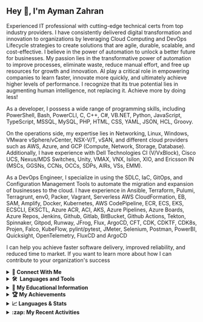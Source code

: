 ## Hey 👋, I'm Ayman Zahran

Experienced IT professional with cutting-edge technical certs from top industry providers. I have consistently delivered digital transformation and innovation to organizations by leveraging Cloud Computing and DevOps Lifecycle strategies to create solutions that are agile, durable, scalable, and cost-effective. I believe in the power of automation to unlock a better future for businesses. My passion lies in the transformative power of automation to improve processes, eliminate waste, reduce manual effort, and free up resources for growth and innovation. AI play a critical role in empowering companies to learn faster, innovate more quickly, and ultimately achieve higher levels of performance. I recognize that its true potential lies in augmenting human intelligence, not replacing it. Achieve more by doing less!

As a developer, I possess a wide range of programming skills, including PowerShell, Bash, PowerCLI, C, C++, C#, VB.NET, Python, JavaScript, TypeScript, MSSQL, MySQL, PHP, HTML, CSS, YAML, JSON, HCL, Groovy.

On the operations side, my expertise lies in Networking, Linux, Windows, VMware vSphere/vCenter, NSX-V/T, vSAN, and different cloud providers such as AWS, Azure, and GCP (Compute, Network, Storage, Database). Additionally, I have experience with Dell Technologies CI (V/VxBlock), Cisco UCS, Nexus/MDS Switches, Unity, VMAX, VNX, Isilon, XIO, and Ericsson IN (MSCs, GGSNs, CCNs, OCCs, SDPs, AIRs, VSs, EMM).

As a DevOps Engineer, I specialize in using the SDLC, IaC, GitOps, and Configuration Management Tools to automate the migration and expansion of businesses to the cloud. I have experience in Ansible, Terraform, Pulumi, Terragrunt, env0, Packer, Vagrant, Serverless AWS CloudFormation, EB, SAM, Amplify, Docker, Kubernetes, AWS CodePipeline, ECR, ECS, EKS, ECSCLI, EKSCTL, Azure ACR, ACI, AKS, Azure Pipelines, Azure Boards, Azure Repos, Jenkins, Github, Gitlab, BitBucket, Github Actions, Tekton, Spinnaker, Gitpod, Runway, JFrog, Flux, ArgoCD, CFT, CDK, CDKTF, CDK8s, Projen, Falco, KubeFlow, pylint/pytest, JMeter, Selenium, Postman, PowerBI, Quicksight, OpenTelemetry, FluxCD and ArgoCD

I can help you achieve faster software delivery, improved reliability, and reduced time to market. If you want to learn more about how I can contribute to your organization's success

<details>
<summary><strong>🔗 Connect With Me</strong> </summary>
<br>
<a href="https://twitter.com/ay_zahran" target="_blank"> <img src="https://firebasestorage.googleapis.com/v0/b/clientfiles-6342a.appspot.com/o/ayman_zahran-github-readme%2Ficons8-twitter-96.png?alt=media&token=3b6057fe-2020-4c0a-9c21-043c4bb194f1" alt="twitter" width="40" height="40"/> </a>
<a href="https://www.linkedin.com/in/ay-zahran/" target="_blank"> <img src="https://firebasestorage.googleapis.com/v0/b/clientfiles-6342a.appspot.com/o/ayman_zahran-github-readme%2Ficons8-linkedin-circled-96.png?alt=media&token=63d1077c-b66b-41f2-bfcf-7cc0f89ec346" alt="twitter" width="40" height="40"/> </a>
<a href="https://www.youtube.com/channel/UCOl_CzFgyf1io3RZpttqE8A" target="_blank"> <img src="https://firebasestorage.googleapis.com/v0/b/clientfiles-6342a.appspot.com/o/ayman_zahran-github-readme%2Ficons8-youtube-96.png?alt=media&token=38c9644f-2ff6-4b86-94de-5ab7de629eec" alt="twitter" width="40" height="40"/> </a>
<a href="https://www.credly.com/users/ayman-hatem-zahran/badges" target="_blank"> <img src="https://firebasestorage.googleapis.com/v0/b/clientfiles-6342a.appspot.com/o/ayman_zahran-github-readme%2Fcredly.png?alt=media&token=40a8cc95-98ae-408c-9a12-6b65d07c2bdb" alt="twitter" width="40" height="40"/> </a>
<a href="https://www.aymanzahran.com/" target="_blank"> <img src="https://firebasestorage.googleapis.com/v0/b/clientfiles-6342a.appspot.com/o/ayman_zahran-github-readme%2Ficons8-internet-96.png?alt=media&token=7262e117-0e9d-4487-9b01-cfd2f8997b68" alt="website" width="40" height="40"/> </a>

</details>

<details>
  <summary><strong>🛠️&nbsp;&nbsp;Languages&nbsp;and&nbsp;Tools</strong></summary>
  <br/>
<p align="left"> <a href="https://aws.amazon.com" target="_blank"> <img src="https://raw.githubusercontent.com/devicons/devicon/master/icons/amazonwebservices/amazonwebservices-original-wordmark.svg" alt="aws" width="40" height="40"/> </a> <a href="https://www.gnu.org/software/bash/" target="_blank"> <img src="https://www.vectorlogo.zone/logos/gnu_bash/gnu_bash-icon.svg" alt="bash" width="40" height="40"/> </a> <a href="https://www.cprogramming.com/" target="_blank"> <img src="https://raw.githubusercontent.com/devicons/devicon/master/icons/c/c-original.svg" alt="c" width="40" height="40"/> </a> <a href="https://www.w3schools.com/cpp/" target="_blank"> <img src="https://raw.githubusercontent.com/devicons/devicon/master/icons/cplusplus/cplusplus-original.svg" alt="cplusplus" width="40" height="40"/> </a> <a href="https://www.w3schools.com/css/" target="_blank"> <img src="https://raw.githubusercontent.com/devicons/devicon/master/icons/css3/css3-original-wordmark.svg" alt="css3" width="40" height="40"/> </a><a href="https://cloud.google.com" target="_blank"> <img src="https://www.vectorlogo.zone/logos/google_cloud/google_cloud-icon.svg" alt="gcp" width="40" height="40"/> </a><a href="https://git-scm.com/" target="_blank"> <img src="https://www.vectorlogo.zone/logos/git-scm/git-scm-icon.svg" alt="git" width="40" height="40"/> </a><a href="https://heroku.com" target="_blank"> <img src="https://www.vectorlogo.zone/logos/heroku/heroku-icon.svg" alt="heroku" width="40" height="40"/> </a> <a href="https://www.w3.org/html/" target="_blank"> <img src="https://raw.githubusercontent.com/devicons/devicon/master/icons/html5/html5-original-wordmark.svg" alt="html5" width="40" height="40"/> </a><a href="https://developer.mozilla.org/en-US/docs/Web/JavaScript" target="_blank"> <img src="https://raw.githubusercontent.com/devicons/devicon/master/icons/javascript/javascript-original.svg" alt="javascript" width="40" height="40"/> </a> <a href="https://www.microsoft.com/en-us/sql-server" target="_blank"> <img src="https://www.svgrepo.com/show/303229/microsoft-sql-server-logo.svg" alt="mssql" width="40" height="40"/> </a> <a href="https://www.mysql.com/" target="_blank"> <img src="https://raw.githubusercontent.com/devicons/devicon/master/icons/mysql/mysql-original-wordmark.svg" alt="mysql" width="40" height="40"/> </a> <a href="https://www.php.net" target="_blank"> <img src="https://raw.githubusercontent.com/devicons/devicon/master/icons/php/php-original.svg" alt="php" width="40" height="40"/> </a><a href="https://www.python.org" target="_blank"> <img src="https://raw.githubusercontent.com/devicons/devicon/master/icons/python/python-original.svg" alt="python" width="40" height="40"/> </a> <a href="https://www.typescriptlang.org/" target="_blank"> <img src="https://raw.githubusercontent.com/devicons/devicon/master/icons/typescript/typescript-original.svg" alt="typescript" width="40" height="40"/> </a>
<a href="" target="_blank"> <img src="https://firebasestorage.googleapis.com/v0/b/clientfiles-6342a.appspot.com/o/ayman_zahran-github-readme%2Ficons8-c-sharp-logo-96.png?alt=media&token=873a735b-b74d-4dea-baaa-c90164867cb9" alt="c#" width="40" height="40"/> </a>
<a href="" target="_blank"> <img src="https://firebasestorage.googleapis.com/v0/b/clientfiles-6342a.appspot.com/o/ayman_zahran-github-readme%2Ficons8-json-96.png?alt=media&token=d5119a49-7ff4-47e3-a75e-56bc246ddd55" alt="json" width="40" height="40"/> </a>
<a href="" target="_blank"> <img src="https://firebasestorage.googleapis.com/v0/b/clientfiles-6342a.appspot.com/o/ayman_zahran-github-readme%2Ficons8-powershell-96.png?alt=media&token=f09d168a-9cf4-4644-b08c-814fea9c546f" alt="powershell" width="40" height="40"/> </a>
<a href="" target="_blank"> <img src="https://firebasestorage.googleapis.com/v0/b/clientfiles-6342a.appspot.com/o/ayman_zahran-github-readme%2Fgroovy.png?alt=media&token=e2218316-d310-42ef-bbd6-94c1246dce9e" alt="groovy" width="40" height="40"/> </a>
<a href="" target="_blank"> <img src="https://firebasestorage.googleapis.com/v0/b/clientfiles-6342a.appspot.com/o/ayman_zahran-github-readme%2Ficons8-vb-100.png?alt=media&token=ef6f6da8-3b08-42d0-acdf-145251c5fac9" alt="vb.net" width="40" height="40"/> </a><a href="" target="_blank"> <img src="https://firebasestorage.googleapis.com/v0/b/clientfiles-6342a.appspot.com/o/ayman_zahran-github-readme%2Fyml.png?alt=media&token=92406b8d-18b2-404a-b3db-f8493bcbe6a0" alt="yaml" width="40" height="40"/> </a>
 </p>

</details>

<details>
<summary><strong>🏫 My Educational Information</strong></summary>
<br>
<strong>Cairo University</strong>
<p>Bachelor's Degree (2012 - 2018)</p>
<br>
<strong>Ministry of Communications and Information Technology (MCIT)</strong>
<p>AWS Practical Data Scientist Academy (2021 - 2022)</p>
<br>
<strong>National Telecommunication Institute (NTI)</strong>
<p>Datacenter Infrastructure Virtualization (2020 - 2020)</p>
<br>
<strong>Sakkara Language School</strong>
<p>IGCSE (2009 - 2011)</p>
<br>
<strong>Sakkara Language School</strong>
<p>Primary And Preparatory (1999 - 2008)</p>
<br>
</details>

<details>
  <summary><strong>🏆 My Achievements</strong></summary>
  <br>
     <strong>Microsoft Certified: Security, Compliance, and Identity Fundamentals</strong>
     <p>Microsoft (Oct 2022)</p>
     <p>
     <a href="https://www.credly.com/badges/6fafbf4b-6f12-4647-b4f5-bdb0ce6e55ca/linked_in_profile" target="_blank">See Credential</a>
     </p>
     <br>
     <strong>AWS Partner: SAP on AWS (Business)</strong>
     <p>Amazon Web Services - AWS (Sep 2022)</p>
     <p>
          <a href="https://www.credly.com/badges/57dae922-8f32-46fd-adb5-9068710f90d3/linked_in_profile" target="_blank">See Credential</a>
     </p>
     <br>
     <strong>AWS Partner: Accreditation (Business)</strong>
     <p>Amazon Web Services -AWS (Aug 2022)</p>
          <p>
          <a href="https://www.credly.com/badges/fd5445b9-379a-4887-b960-c2224f7d4494/linked_in_profile" target="_blank">See Credential</a>
     </p>
     <br>
     <strong>AWS Partner: Cloud Economics Accreditation</strong>
     <p>Amazon Web Services - AWS (Aug 2022)</p>
          <p>
          <a href="https://www.credly.com/badges/86aa4958-9549-43b8-8abe-8f9e85a9852b/linked_in_profile" target="_blank">See Credential</a>
     </p>
     <br>
     <strong>AWS Partner: SAP on AWS (Technical)</strong>
     <p>Amazon Web Services - AWS (Aug 2022)</p>
          <p>
          <a href="https://www.credly.com/badges/f21bf0ff-ac31-4aa1-886f-11a9ca992e91/linked_in_profile" target="_blank">See Credential</a>
     </p>
     <br>
     <strong>AWS Partner: Sales Accreditation (Business)</strong>
     <p>Amazon Web Services - AWS (Aug 2022)</p>
          <p>
          <a href="https://www.credly.com/badges/bfdf0a9a-0494-441a-a4a5-ca14380b42b4/linked_in_profile" target="_blank">See Credential</a>
     </p>
     <br>
     <strong>Rackspace MultiCloud Practitioner</strong>
     <p>Rackspace Technology (Aug 2022)</p>
          <p>
          <a href="https://www.credly.com/badges/4a0e9e15-c0a2-4564-b511-71ca945af1c7/linked_in_profile" target="_blank">See Credential</a>
     </p>
     <br>
     <strong>Triplebyte Certified</strong>
     <p>Triplebyte (Aug 2022)</p>
          <p>
          <a href="https://triplebyte.com/tb/ayman-zahran-c8tutje/certificate" target="_blank">See Credential</a>
     </p>
     <br>
     <strong>Microsoft Certified: Azure AI Fundamentals</strong>
     <p>Microsoft (Jul 2022)</p>
          <p>
          <a href="https://www.credly.com/badges/9cebbec7-2ccb-4f9b-bff5-a1e0776db56b?source=linked_in_profile" target="_blank">See Credential</a>
     </p>
     <br>
     <strong>Microsoft Certified: Azure Data Fundamentals</strong>
     <p>Microsoft (Jul 2022)</p>
          <p>
          <a href="https://www.credly.com/badges/072e579b-6cb4-4271-91df-c0e34a407369?source=linked_in_profile" target="_blank">See Credential</a>
     </p>
     <br>
     <strong>Migration Ambassador Foundations (Business)</strong>
     <p>Amazon Web Services - AWS (Jul 2022)</p>
          <p>
          <a href="https://www.credly.com/badges/250397f9-bb64-40d7-b4cf-5460ba9265d9/linked_in_profile" target="_blank">See Credential</a>
     </p>
     <br>
     <strong>AWS Learning: Object Storage</strong>
     <p>Amazon Web Services - AWS (Jul 2022)</p>
          <p>
          <a href="https://www.credly.com/badges/192216c8-a961-42d5-851b-734961fdc5d1?source=linked_in_profile" target="_blank">See Credential</a>
     </p>
     <br>
     <strong>Deep Learning</strong>
     <p>IBM (Jun 2022)</p>
          <p>
          <a href="https://www.credly.com/badges/d6766371-ae07-4295-9d2e-c942eef5075c?source=linked_in_profile" target="_blank">See Credential</a>
     </p>
     <br>
     <strong>Deep Learning using TensorFlow</strong>
     <p>IBM (Jun 2022)</p>
          <p>
          <a href="https://www.credly.com/badges/4b27ac77-749c-4a62-b524-3437bf9cbc1a?source=linked_in_profile" target="_blank">See Credential</a>
     </p>
     <br>
     <strong>Accelerated Deep Learning with GPU</strong>
     <p>IBM (Feb 2022)</p>
          <p>
          <a href="https://www.credly.com/badges/282df5b2-5a24-4a72-8712-b470d3b0ed02?source=linked_in_profile" target="_blank">See Credential</a>
     </p>
     <br>
     <strong>Applied Data Science with Python - Level 2</strong>
     <p>IBM (Feb 2022)</p>
          <p>
          <a href="https://www.credly.com/badges/552a5545-b786-4314-aeaf-961e4ceaaa21?source=linked_in_profile" target="_blank">See Credential</a>
     </p>
     <br>
     <strong>Data Analysis Using Python</strong>
     <p>IBM (Feb 2022)</p>
          <p>
          <a href="https://www.credly.com/badges/b5744dda-2b2d-41ad-a31f-15b17650fa70?source=linked_in_profile" target="_blank">See Credential</a>
     </p>
     <br>
     <strong>Data Science Foundations - Level 1</strong>
     <p>IBM (Feb 2022)</p>
          <p>
          <a href="https://www.credly.com/badges/cc3c5f81-d5ce-4719-8ba1-fbc2b2c1d467?source=linked_in_profile" target="_blank">See Credential</a>
     </p>
     <br>
     <strong>Data Science Foundations - Level 2 (V2)</strong>
     <p>IBM (Feb 2022)</p>
          <p>
          <a href="https://www.credly.com/badges/0d655640-aece-4245-960e-902d6532e89e?source=linked_in_profile" target="_blank">See Credential</a>
     </p>
     <br>
     <strong>Data Science Methodologies</strong>
     <p>IBM (Feb 2022)</p>
          <p>
          <a href="https://www.credly.com/badges/61d848aa-87a4-44a1-81ef-00d69c65ffd7?source=linked_in_profile" target="_blank">See Credential</a>
     </p>
     <br>
     <strong>Data Science Tools</strong>
     <p>IBM (Feb 2022)</p>
          <p>
          <a href="https://www.credly.com/badges/301f9c69-b72e-478c-9a44-9210b0aa9c15?source=linked_in_profile" target="_blank">See Credential</a>
     </p>
     <br>
     <strong>Data Visualization Using Python</strong>
     <p>IBM (Feb 2022)</p>
          <p>
          <a href="https://www.credly.com/badges/804afa68-aad6-4abd-98ca-9ee38ed301dd?source=linked_in_profile" target="_blank">See Credential</a>
     </p>
     <br>
     <strong>Deep Learning Essentials</strong>
     <p>IBM (Feb 2022)</p>
          <p>
          <a href="https://www.credly.com/badges/4b0d73d6-399f-4651-8114-535ca0ebc7e1?source=linked_in_profile" target="_blank">See Credential</a>
     </p>
     <br>
     <strong>Python for Data Science</strong>
     <p>IBM (Feb 2022)</p>
          <p>
          <a href="https://www.credly.com/badges/a44eac06-f316-4ce2-80c2-1c5e91c1631b?source=linked_in_profile" target="_blank">See Credential</a>
     </p>
     <br>
     <strong>Containers & Kubernetes Essentials</strong>
     <p>IBM (Jul 2021)</p>
          <p>
          <a href="https://www.credly.com/badges/094f9365-cf17-49b0-8f3f-e6e6671fb666?source=linked_in_profile" target="_blank">See Credential</a>
     </p>
     <br>
     <strong>Docker Essentials: A Developer Introduction</strong>
     <p>IBM (Jul 2021)</p>
          <p>
          <a href="https://www.credly.com/badges/37e79f8b-37dc-4a79-a3eb-2a520abad366?source=linked_in_profile" target="_blank">See Credential</a>
     </p>
     <br>
     <strong>IBM Cloud Essentials</strong>
     <p>IBM (Jul 2021)</p>
          <p>
          <a href="https://www.credly.com/badges/88c6f68f-a094-4dee-967b-6bbf68bb4d55?source=linked_in_profile" target="_blank">See Credential</a>
     </p>
     <br>
     <strong>VMware Certified Professional - Data Center Virtualization 2021</strong>
     <p>VMware (Jun 2021)</p>
     <p>
          <a href="https://www.credly.com/badges/09285077-628c-403a-be72-a0d5e7c93c4f?source=linked_in_profile" target="_blank">See Credential</a>
     </p>
     <br>
     <strong>VMware Certified Professional - Network Virtualization 2021</strong>
     <p>VMware (Jun 2021)</p>
     <p>
          <a href="https://www.credly.com/badges/112c69a3-3679-48e0-9d13-ae93e6efde6c?source=linked_in_profile" target="_blank">See Credential</a>
     </p>
     <br>
     <strong>VMware Certified Associate - Digital Business Transformation 2020</strong>
     <p>VMware (Jun 2020)</p>
     <p>
          <a href="https://www.youracclaim.com/badges/1611d444-7c38-40e0-8f6f-dd319f1b0f96/linked_in_profile" target="_blank">See Credential</a>
     </p>
     <br>
     <strong>Double VCP – Data Center Virtualization & Network Virtualization</strong>
     <p>VMware (May 2020)</p>
     <p>
          <a href="https://www.youracclaim.com/badges/51f771f4-142f-484a-b9e6-7c62b7d6bcba/linked_in_profile" target="_blank">See Credential</a>
     </p>
     <br>
     <strong>VMware Certified Professional - Data Center Virtualization 2020</strong>
     <p>VMware (May 2020)</p>
     <p>
          <a href="https://www.youracclaim.com/badges/f79a5701-fae9-4e31-9d05-1ee02f4d2ef3/linked_in_profile" target="_blank">See Credential</a>
     </p>
     <br>
     <strong>VMware Certified Professional - Network Virtualization 2020</strong>
     <p>VMware (May 2020)</p>
     <p>
          <a href="https://www.youracclaim.com/badges/83397603-5f85-4ac5-9fba-b4daa5844b11/linked_in_profile" target="_blank">See Credential</a>
     </p>
     <br>
     <strong>VMware vSphere 6.7 Foundations</strong>
     <p>VMware (May 2020)</p>
     <p>
          <a href="https://www.youracclaim.com/badges/14c35855-169d-4fc3-93c4-28fb3a3d01f1/linked_in_profile" target="_blank">See Credential</a>
     </p>
     <br>
     <strong>Associate - Information Storage and Management Version 4.0</strong>
     <p>Dell Technologies (Jun 2020)</p>
     <p>
          <a href="https://www.youracclaim.com/badges/7c2cb151-ac18-4f00-987d-326c29ea4a72/linked_in_profile" target="_blank">See Credential</a>
     </p>
     <br>
     <strong>Microsoft Certified: Azure Fundamentals</strong>
     <p>Microsoft (Jun 2020)</p>
     <p>
          <a href="https://www.youracclaim.com/badges/447ee9ba-e2f8-49c7-863c-930c1849733b/linked_in_profile" target="_blank">See Credential</a>
     </p>
     <br>
     <strong>Data Center Virtualization Track</strong>
     <p>National Telecommunication Institute - NTI (May 2020)</p>
     <br>
     <strong>AWS Certified Solutions Architect – Associate</strong>
     <p>Amazon Web Services - AWS (Jan 2021)</p>
     <p>
          <a href="https://www.credly.com/badges/b5493e8d-6f34-4cc2-a26a-016bfc19a4ac/linked_in_profile" target="_blank">See Credential</a>
     </p>
     <br>
     <strong>AWS Certified Machine Learning – Specialty</strong>
     <p>Amazon Web Services - AWS (Jun 2022)</p>
     <p>
          <a href="https://www.credly.com/badges/61e30af3-8acb-4dfe-abec-5135ac0ece09?source=linked_in_profile" target="_blank">See Credential</a>
     </p>
     <br>
     <strong>AWS Certified Database – Specialty</strong>
     <p>Amazon Web Services - AWS (May 2022)</p>
     <p>
          <a href="https://www.credly.com/badges/c793403a-c84e-4e17-8cf9-dd180f8c57be?source=linked_in_profile" target="_blank">See Credential</a>
     </p>
     <br>
     <strong>AWS Certified Security – Specialty</strong>
     <p>Amazon Web Services - AWS (May 2022)</p>
     <p>
          <a href="https://www.credly.com/badges/37f3a80b-41a2-4b57-9ae2-1b83afcfc75e?source=linked_in_profile" target="_blank">See Credential</a>
     </p>
     <br>
     <strong>AWS Certified Solutions Architect – Professional</strong>
     <p>Amazon Web Services - AWS (Apr 2022)</p>
     <p>
          <a href="https://www.credly.com/badges/4af92102-e921-4a68-b9c2-fd20ab7aa501?source=linked_in_profile" target="_blank">See Credential</a>
     </p>
     <br>
     <strong>AWS Certified SysOps Administrator – Associate</strong>
     <p>Amazon Web Services - AWS (Apr 2022)</p>
     <p>
          <a href="https://www.credly.com/badges/881aea17-412a-41d3-b00c-ca4595f0b347?source=linked_in_profile" target="_blank">See Credential</a>
     </p>
     <br>
     <strong>AWS Certified Data Analytics – Specialty</strong>
     <p>Amazon Web Services - AWS (Mar 2022)</p>
     <p>
          <a href="https://www.credly.com/badges/b53a84f1-609b-49f3-bcdc-2e6e2ce1bc65?source=linked_in_profile" target="_blank">See Credential</a>
     </p>
     <br>
     <strong>AWS Certified Cloud Practitioner</strong>
     <p>Amazon Web Services - AWS (Jan 2022)</p>
     <p>
          <a href="https://www.credly.com/badges/c6d27951-fc72-4b3c-919e-6daaa50f6a78?source=linked_in_profile" target="_blank">See Credential</a>
     </p>
     <br>
     <strong>AWS Certified DevOps Engineer – Professional</strong>
     <p>Amazon Web Services - AWS (Jan 2022)</p>
     <p>
          <a href="https://www.credly.com/badges/48b6c7b1-5f4c-4eac-91dd-15f756519de4?source=linked_in_profile" target="_blank">See Credential</a>
     </p>
     <br>
     <strong>AWS Certified Developer – Associate</strong>
     <p>Amazon Web Services - AWS (Jan 2022)</p>
     <p>
          <a href="https://www.credly.com/badges/260221b1-d6f3-4b17-8868-2434a617a321?source=linked_in_profile" target="_blank">See Credential</a>
     </p>
     <br>
     <strong>AWS Certified Solutions Architect – Associate</strong>
     <p>Amazon Web Services - AWS (Jan 2021)</p>
     <p>
          <a href="https://www.youracclaim.com/badges/3d7edb3e-06d8-4486-bf0a-2909140b8b9e?source=linked_in_profile" target="_blank">See Credential</a>
     </p>
     <br>
     <strong>CKA: Certified Kubernetes Administrator</strong>
     <p>The Linux Foundation (Sep 2022)</p>
     <p>
          <a href="https://www.credly.com/badges/ed21610a-118f-4eff-bfb4-eb6df1832bc2/linked_in_profile" target="_blank">See Credential</a>
     </p>
     <br>
     <strong>CKAD: Certified Kubernetes Application Developer</strong>
     <p>The Linux Foundation (Sep 2022)</p>
     <p>
          <a href="https://www.credly.com/badges/5bf57739-1b36-4248-beb1-8e332a53c33b/linked_in_profile" target="_blank">See Credential</a>
     </p>
     <br>
     <strong>KCNA: Kubernetes and Cloud Native Associate</strong>
     <p>The Linux Foundation (Sep 2022)</p>
     <p>
          <a href="https://www.credly.com/badges/2bca2a6a-6982-46e3-8737-a693f0e66e89/linked_in_profile" target="_blank">See Credential</a>
     </p>
     <br>
     <strong>CKS: Certified Kubernetes Security Specialist</strong>
     <p>The Linux Foundation (Sep 2022)</p>
     <p>
          <a href="https://www.credly.com/badges/4ebe9ea3-fd4d-4fdb-8198-158bc87c4c62/linked_in_profile" target="_blank">See Credential</a>
     </p>
     <br>
     <strong>CCNA</strong>
     <p>Ciasco (Jun 2020)</p>
     <p>
          <a href="https://www.youracclaim.com/badges/80ebafc0-f323-48c6-94b2-ed94237a573c/linked_in_profile" target="_blank">See Credential</a>
     </p>
     <br>
     <strong>Microsoft Certified: Azure Administrator Associate</strong>
     <p>Microsoft (Apr 2021)</p>
     <p>
          <a href="https://www.credly.com/badges/36215077-8a6f-4533-8fb4-c408f926dd9d?source=linked_in_profile" target="_blank">See Credential</a>
     </p>
     <br>
     <strong>Computer Vision</strong>
     <p>Kaggle</p>
     <p>
          <a href="https://www.kaggle.com/learn/certification/aymanzahran/computer-vision" target="_blank">See Credential</a>
     </p>
     <br>
     <strong>Data Cleaning</strong>
     <p>Kaggle</p>
     <p>
          <a href="https://www.kaggle.com/learn/certification/aymanzahran/data-cleaning" target="_blank">See Credential</a>
     </p>
     <br>
     <strong>Data Visualization</strong>
     <p>Kaggle</p>
     <p>
          <a href="https://www.kaggle.com/learn/certification/aymanzahran/data-visualization" target="_blank">See Credential</a>
     </p>
     <br>
     <strong>Feature Engineering</strong>
     <p>Kaggle</p>
     <p>
          <a href="https://www.kaggle.com/learn/certification/aymanzahran/feature-engineering" target="_blank">See Credential</a>
     </p>
     <br>
     <strong>Intermediate Machine Learning</strong>
     <p>Kaggle</p>
     <p>
          <a href="https://www.kaggle.com/learn/certification/aymanzahran/intermediate-machine-learning" target="_blank">See Credential</a>
     </p>
     <br>
     <strong>Intro to Deep Learning</strong>
     <p>Kaggle</p>
     <p>
          <a href="https://www.kaggle.com/learn/certification/aymanzahran/intro-to-deep-learning" target="_blank">See Credential</a>
     </p>
     <br>
     <strong>Intro to Machine Learning</strong>
     <p>Kaggle</p>
     <p>
          <a href="https://www.kaggle.com/learn/certification/aymanzahran/intro-to-machine-learning" target="_blank">See Credential</a>
     </p>
     <br>
     <strong>Intro to SQL</strong>
     <p>Kaggle</p>
     <p>
          <a href="https://www.kaggle.com/learn/certification/aymanzahran/intro-to-sql" target="_blank">See Credential</a>
     </p>
     <br>
     <strong>Pandas</strong>
     <p>Kaggle</p>
     <p>
          <a href="https://www.kaggle.com/learn/certification/aymanzahran/pandas" target="_blank">See Credential</a>
     </p>
     <br>
     <strong>Python</strong>
     <p>Kaggle</p>
     <p>
          <a href="https://www.kaggle.com/learn/certification/aymanzahran/python" target="_blank">See Credential</a>
     </p>
     <br>
     <strong>Time Series</strong>
     <p>Kaggle</p>
     <p>
          <a href="https://www.kaggle.com/learn/certification/aymanzahran/time-series" target="_blank">See Credential</a>
     </p>
     <br>
</details>

<details>
  <summary><strong>📈 Languages & Stats</strong></summary>
  <img src="https://github-readme-stats.vercel.app/api?username=aymanzahran&show_icons=true&theme=dark&hide_border=true"
       alt="Ayman's GitHub stats" />
  <img src="https://github-readme-stats.vercel.app/api/top-langs/?username=aymanzahran&show_icons=true&theme=dark&hide_border=true&layout=compact&langs_count=10"
       alt="Ayman's Top GitHub Languages" />
</details>

<details>
<summary><strong> :zap: My Recent Activities </strong></summary>

<!-- ACTIVITY-LIST:START -->
- [AymanZahran opened an issue in tigera/operator](https://github.com/tigera/operator/issues/3223)
- [AymanZahran pushed to test-Qodana in AymanZahran/multi-cloud-k8s-boilerplate](https://github.com/AymanZahran/multi-cloud-k8s-boilerplate/compare/8f2c2dfd25...8a05f679b2)
- [AymanZahran opened a pull request in AymanZahran/multi-cloud-k8s-boilerplate](https://github.com/AymanZahran/multi-cloud-k8s-boilerplate/pull/66)
- [AymanZahran created a branch test-Qodana in AymanZahran/multi-cloud-k8s-boilerplate](https://github.com/AymanZahran/multi-cloud-k8s-boilerplate/compare/test-Qodana)
- [AymanZahran pushed to main in AymanZahran/ebook-generator-with-openapi](https://github.com/AymanZahran/ebook-generator-with-openapi/compare/476116c9a7...ba3ced266d)
<!-- ACTIVITY-LIST:END -->

</details>
